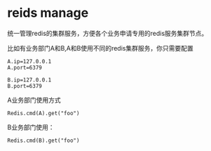 # reids manage

统一管理redis的集群服务，方便各个业务申请专用的redis服务集群节点。

比如有业务部门A和B,A和B使用不同的redis集群服务，你只需要配置

    A.ip=127.0.0.1
    A.port=6379

    B.ip=127.0.0.1
    B.port=6379

A业务部门使用方式

    Redis.cmd(A).get("foo")
    
B业务部门使用：
    
    Redis.cmd(B).get("foo")
